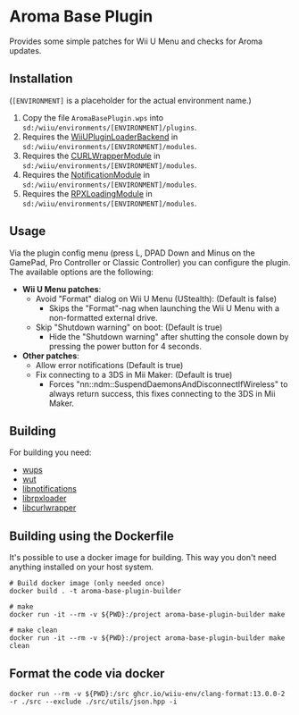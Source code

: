 # Aroma Base Plugin

Provides some simple patches for Wii U Menu and checks for Aroma updates.

## Installation

(`[ENVIRONMENT]` is a placeholder for the actual environment name.)

1. Copy the file `AromaBasePlugin.wps` into `sd:/wiiu/environments/[ENVIRONMENT]/plugins`.
2. Requires the [WiiUPluginLoaderBackend](https://github.com/wiiu-env/WiiUPluginLoaderBackend) in `sd:/wiiu/environments/[ENVIRONMENT]/modules`.
3. Requires the [CURLWrapperModule](https://github.com/wiiu-env/CURLWrapperModule) in `sd:/wiiu/environments/[ENVIRONMENT]/modules`.
4. Requires the [NotificationModule](https://github.com/wiiu-env/NotificationModule) in `sd:/wiiu/environments/[ENVIRONMENT]/modules`.
5. Requires the [RPXLoadingModule](https://github.com/wiiu-env/RPXLoadingModule) in `sd:/wiiu/environments/[ENVIRONMENT]/modules`.

## Usage

Via the plugin config menu (press L, DPAD Down and Minus on the GamePad, Pro Controller or Classic Controller) you can configure the plugin. The available options are the following:

- **Wii U Menu patches**:
  - Avoid "Format" dialog on Wii U Menu (UStealth): (Default is false)
    - Skips the "Format"-nag when launching the Wii U Menu with a non-formatted external drive.
  - Skip "Shutdown warning" on boot: (Default is true)
    - Hide the "Shutdown warning" after shutting the console down by pressing the power button for 4 seconds.
- **Other patches**:
  - Allow error notifications (Default is true)
  - Fix connecting to a 3DS in Mii Maker: (Default is true)
    - Forces "nn::ndm::SuspendDaemonsAndDisconnectIfWireless" to always return success, this fixes connecting to the 3DS in Mii Maker.

## Building

For building you need:
- [wups](https://github.com/wiiu-env/WiiUPluginSystem)
- [wut](https://github.com/decaf-emu/wut)
- [libnotifications](https://github.com/wiiu-env/libnotifications)
- [librpxloader](https://github.com/wiiu-env/librpxloader)
- [libcurlwrapper](https://github.com/wiiu-env/libcurlwrapper)

## Building using the Dockerfile

It's possible to use a docker image for building. This way you don't need anything installed on your host system.

```
# Build docker image (only needed once)
docker build . -t aroma-base-plugin-builder

# make 
docker run -it --rm -v ${PWD}:/project aroma-base-plugin-builder make

# make clean
docker run -it --rm -v ${PWD}:/project aroma-base-plugin-builder make clean
```

## Format the code via docker

`docker run --rm -v ${PWD}:/src ghcr.io/wiiu-env/clang-format:13.0.0-2 -r ./src --exclude ./src/utils/json.hpp -i`
